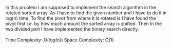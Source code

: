 In this problem I am supposed to implement the search algorithm in the rotated sorted array. As I have to find the given number and I have to do it in log(n) time. To find the pivot from where it is rotated is I have found the pivot first i.e. by how much amount the sorted array is shifted. Then in the two divided part I have implemented the binary search directly.
<br><br>
Time Complexity: O(log(n)) Space Complexity: O(1)